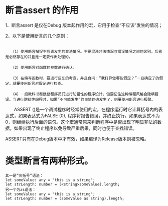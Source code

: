 # 断言assert 的作用
1、断言assert 是仅在Debug 版本起作用的宏，它用于检查“不应该”发生的情况；

2、以下是使用断言的几个原则： 
```
　　 
　　（1）使用断言捕捉不应该发生的非法情况。不要混淆非法情况与错误情况之间的区别，后者是必然存在的并且是一定要作出处理的。 
　　 
　　（2）使用断言对函数的参数进行确认。 
　　 
　　（3）在编写函数时，要进行反复的考查，并且自问：“我打算做哪些假定？”一旦确定了的假定，就要使用断言对假定进行检查。 
　　 
　　（4）一般教科书都鼓励程序员们进行防错性的程序设计，但要记住这种编程风格会隐瞒错误。当进行防错性编程时，如果“不可能发生”的事情的确发生了，则要使用断言进行报警。 
```
　　ASSERT ()是一个调试程序时经常使用的宏，在程序运行时它计算括号内的表达式，如果表达式为FALSE (0), 程序将报告错误，并终止执行。如果表达式不为0，则继续执行后面的语句。这个宏通常原来判断程序中是否出现了明显非法的数据，如果出现了终止程序以免导致严重后果，同时也便于查找错误。  

ASSERT只有在Debug版本中才有效，如果编译为Release版本则被忽略。

# 类型断言有两种形式。 
```
其一是“尖括号”语法：
let someValue: any = "this is a string";
let strLength: number = (<string>someValue).length;
另一个为as语法：
let someValue: any = "this is a string";
let strLength: number = (someValue as string).length;
```
